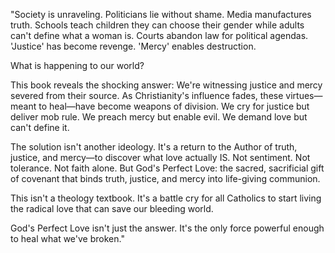 "Society is unraveling. Politicians lie without shame. Media manufactures truth. Schools teach children they can choose their gender while adults can't define what a woman is. Courts abandon law for political agendas. 'Justice' has become revenge. 'Mercy' enables destruction.

What is happening to our world?

This book reveals the shocking answer: We're witnessing justice and mercy severed from their source. As Christianity's influence fades, these virtues—meant to heal—have become weapons of division. We cry for justice but deliver mob rule. We preach mercy but enable evil. We demand love but can't define it.

The solution isn't another ideology. It's a return to the Author of truth, justice, and mercy—to discover what love actually IS. Not sentiment. Not tolerance. Not faith alone. But God's Perfect Love: the sacred, sacrificial gift of covenant that binds truth, justice, and mercy into life-giving communion.

This isn't a theology textbook. It's a battle cry for all Catholics to start living the radical love that can save our bleeding world.

God's Perfect Love isn't just the answer. It's the only force powerful enough to heal what we've broken."
